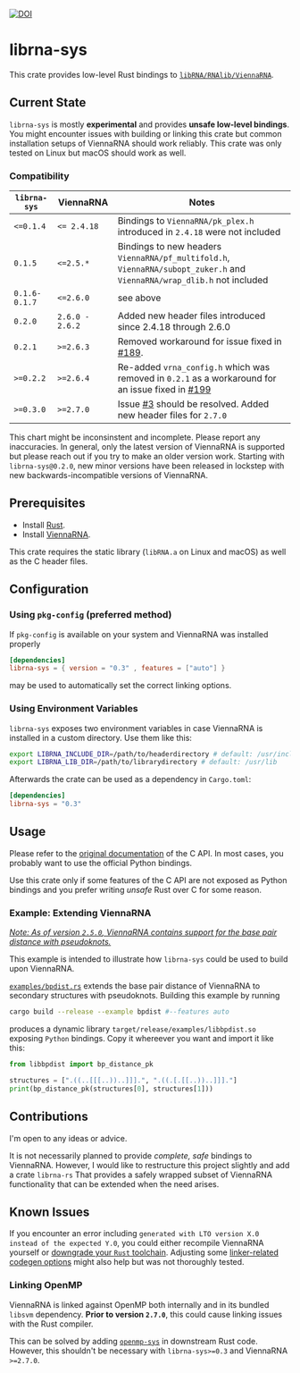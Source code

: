 [![DOI](https://zenodo.org/badge/DOI/10.5281/zenodo.12543036.svg)](https://doi.org/10.5281/zenodo.12543036)

# librna-sys

This crate provides low-level Rust bindings to [`libRNA/RNAlib/ViennaRNA`](https://www.tbi.univie.ac.at/RNA/).

## Current State

`librna-sys` is mostly **experimental** and provides **unsafe low-level bindings**.
You might encounter issues with building or linking this crate but common installation setups of ViennaRNA should work reliably.
This crate was only tested on Linux but macOS should work as well.

### Compatibility

| `librna-sys` | ViennaRNA | Notes |
| ------------ | --------- | ----- |
| `<=0.1.4` | `<= 2.4.18` | Bindings to `ViennaRNA/pk_plex.h` introduced in `2.4.18` were not included |
| `0.1.5` | `<=2.5.*` | Bindings to new headers `ViennaRNA/pf_multifold.h`, `ViennaRNA/subopt_zuker.h` and `ViennaRNA/wrap_dlib.h` not included |
| `0.1.6-0.1.7` | `<=2.6.0` | see above |
| `0.2.0` | `2.6.0 - 2.6.2` | Added new header files introduced since 2.4.18 through 2.6.0 |
| `0.2.1` | `>=2.6.3` | Removed workaround for issue fixed in [#189](https://github.com/ViennaRNA/ViennaRNA/pull/189). |
| `>=0.2.2` | `>=2.6.4` | Re-added `vrna_config.h` which was removed in `0.2.1` as a workaround for an issue fixed in [#199](https://github.com/ViennaRNA/ViennaRNA/pull/199) |
| `>=0.3.0` | `>=2.7.0` | Issue [#3](https://github.com/fncnt/librna-sys/issues/3) should be resolved. Added new header files for `2.7.0` |

This chart might be inconsinstent and incomplete. Please report any inaccuracies.
In general, only the latest version of ViennaRNA is supported but please reach out if you try to make an older version work.
Starting with `librna-sys@0.2.0`, new minor versions have been released in lockstep with new backwards-incompatible versions of ViennaRNA.

## Prerequisites

- Install [Rust](https://rustup.rs/).
- Install [ViennaRNA](https://www.tbi.univie.ac.at/RNA/#download).

This crate requires the static library (`libRNA.a` on Linux and macOS) as well as the C header files.

## Configuration

### Using `pkg-config` (preferred method)

If `pkg-config` is available on your system and ViennaRNA was installed properly

```toml
[dependencies]
librna-sys = { version = "0.3" , features = ["auto"] }
```

may be used to automatically set the correct linking options.

### Using Environment Variables

`librna-sys` exposes two environment variables in case ViennaRNA is installed in a custom directory.
Use them like this:

```sh
export LIBRNA_INCLUDE_DIR=/path/to/headerdirectory # default: /usr/include
export LIBRNA_LIB_DIR=/path/to/librarydirectory # default: /usr/lib
```

Afterwards the crate can be used as a dependency in `Cargo.toml`:

```toml
[dependencies]
librna-sys = "0.3"
```

## Usage

Please refer to the [original documentation](https://www.tbi.univie.ac.at/RNA/ViennaRNA/doc/html/index.html) of the C API.
In most cases, you probably want to use the official Python bindings.

Use this crate only if some features of the C API are not exposed as Python bindings and you prefer writing *unsafe* Rust over C for some reason.

### Example: Extending ViennaRNA

[*Note: As of version `2.5.0`, ViennaRNA contains support for the base pair distance with pseudoknots.*](https://github.com/ViennaRNA/ViennaRNA/pull/129)

This example is intended to illustrate how `librna-sys` could be used to build upon ViennaRNA.

[`examples/bpdist.rs`](examples/bpdist.rs) extends the base pair distance of ViennaRNA to secondary structures with pseudoknots.
Building this example by running

```sh
cargo build --release --example bpdist #--features auto
```

produces a dynamic library `target/release/examples/libbpdist.so` exposing `Python` bindings.
Copy it whereever you want and import it like this:

```python
from libbpdist import bp_distance_pk

structures = [".((..[[[..))..]]].", ".((.[.[[..))..]]]."]
print(bp_distance_pk(structures[0], structures[1]))
```
## Contributions

I'm open to any ideas or advice.

It is not necessarily planned to provide *complete, safe* bindings to ViennaRNA.
However, I would like to restructure this project slightly and add a crate `librna-rs`
That provides a safely wrapped subset of ViennaRNA functionality that can be extended when the need arises.

## Known Issues

If you encounter an error including `generated with LTO version X.0 instead of the expected Y.0`,
you could either recompile ViennaRNA yourself or [downgrade your `Rust` toolchain](https://doc.rust-lang.org/rustc/linker-plugin-lto.html#toolchain-compatibility).
Adjusting some [linker-related codegen options](https://doc.rust-lang.org/rustc/codegen-options/index.html#linker) might also help but was not thoroughly tested.

### Linking OpenMP

ViennaRNA is linked against OpenMP both internally and in its bundled `libsvm` dependency.
**Prior to version `2.7.0`**, this could cause linking issues with the Rust compiler.

This can be solved by adding [`openmp-sys`](https://crates.io/crates/openmp-sys) in downstream Rust code.
However, this shouldn't be necessary with `librna-sys>=0.3` and ViennaRNA `>=2.7.0`.
